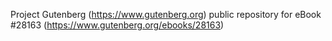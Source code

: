 Project Gutenberg (https://www.gutenberg.org) public repository for eBook #28163 (https://www.gutenberg.org/ebooks/28163)
